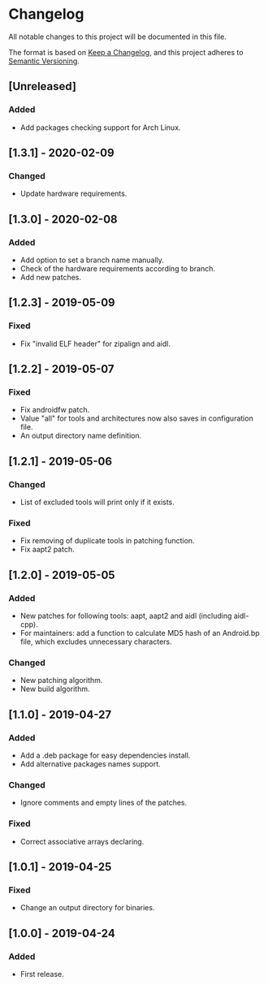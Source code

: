 # Changelog
All notable changes to this project will be documented in this file.

The format is based on [Keep a Changelog](https://keepachangelog.com/en/1.0.0/),
and this project adheres to
[Semantic Versioning](https://semver.org/spec/v2.0.0.html).

## [Unreleased]
### Added
- Add packages checking support for Arch Linux.

## [1.3.1] - 2020-02-09
### Changed
- Update hardware requirements.

## [1.3.0] - 2020-02-08
### Added
- Add option to set a branch name manually.
- Check of the hardware requirements according to branch.
- Add new patches.

## [1.2.3] - 2019-05-09
### Fixed
- Fix "invalid ELF header" for zipalign and aidl.

## [1.2.2] - 2019-05-07
### Fixed
- Fix androidfw patch.
- Value "all" for tools and architectures now also saves in configuration file.
- An output directory name definition.

## [1.2.1] - 2019-05-06
### Changed
- List of excluded tools will print only if it exists.

### Fixed
- Fix removing of duplicate tools in patching function.
- Fix aapt2 patch.

## [1.2.0] - 2019-05-05
### Added
- New patches for following tools: aapt, aapt2 and aidl (including aidl-cpp).
- For maintainers: add a function to calculate MD5 hash of
  an Android.bp file, which excludes unnecessary characters.

### Changed
- New patching algorithm.
- New build algorithm.

## [1.1.0] - 2019-04-27
### Added
- Add a .deb package for easy dependencies install.
- Add alternative packages names support.

### Changed
- Ignore comments and empty lines of the patches.

### Fixed
- Correct associative arrays declaring.

## [1.0.1] - 2019-04-25
### Fixed
- Change an output directory for binaries.

## [1.0.0] - 2019-04-24
### Added
- First release.
